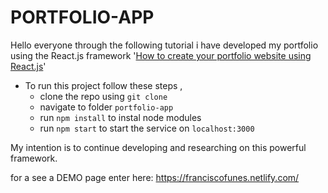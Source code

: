 # PORTFOLIO-APP 

Hello everyone through the following tutorial i have developed my portfolio using the React.js framework '[How to create your portfolio website using React.js](https://medium.freecodecamp.org/portfolio-app-using-react-618814e35843)'
- To run this project follow these steps , 
  - clone the repo using `git clone`
  - navigate to folder `portfolio-app`
  - run `npm install` to instal node modules
  - run `npm start` to start the service on `localhost:3000`

My intention is to continue developing and researching on this powerful framework.

for a see a DEMO page enter here: https://franciscofunes.netlify.com/
